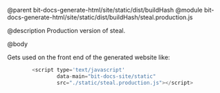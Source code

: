 @parent bit-docs-generate-html/site/static/dist/buildHash
@module bit-docs-generate-html/site/static/dist/buildHash/steal.production.js

@description Production version of steal.

@body

Gets used on the front end of the generated website like:

```js
		<script type='text/javascript'
				data-main="bit-docs-site/static"
				src="./static/steal.production.js"></script>
```
